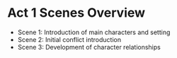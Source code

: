 # Act 1 Scenes Overview
- Scene 1: Introduction of main characters and setting
- Scene 2: Initial conflict introduction
- Scene 3: Development of character relationships
